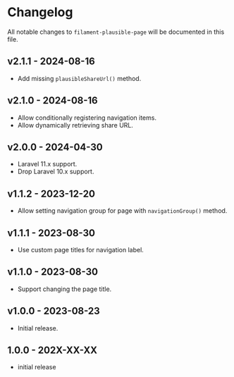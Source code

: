 # Changelog

All notable changes to `filament-plausible-page` will be documented in this file.

## v2.1.1 - 2024-08-16

* Add missing `plausibleShareUrl()` method.

## v2.1.0 - 2024-08-16

* Allow conditionally registering navigation items.
* Allow dynamically retrieving share URL.

## v2.0.0 - 2024-04-30

* Laravel 11.x support.
* Drop Laravel 10.x support.

## v1.1.2 - 2023-12-20

* Allow setting navigation group for page with `navigationGroup()` method.

## v1.1.1 - 2023-08-30

- Use custom page titles for navigation label.

## v1.1.0 - 2023-08-30

- Support changing the page title.

## v1.0.0 - 2023-08-23

- Initial release.

## 1.0.0 - 202X-XX-XX

- initial release
